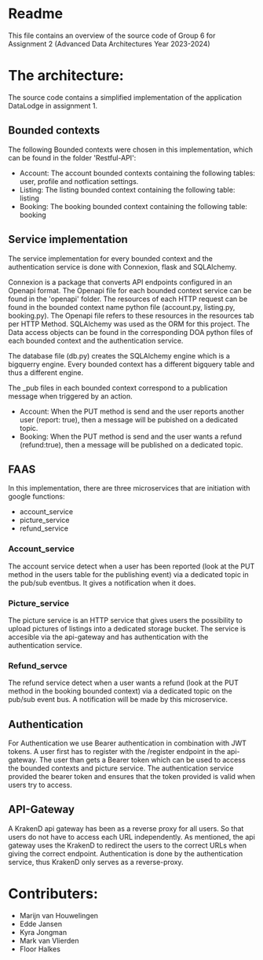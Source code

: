 # Readme
This file contains an overview of the source code of Group 6 for Assignment 2 (Advanced Data Architectures Year 2023-2024)


# The architecture:
The source code contains a simplified implementation of the application DataLodge in assignment 1.


## Bounded contexts
The following Bounded contexts were chosen in this implementation, which can be found in the folder 'Restful-API':
- Account: The account bounded contexts containing the following tables: user, profile and notfication settings. 
- Listing: The listing bounded context containing the following table: listing
- Booking: The booking bounded context containing the following table: booking

## Service implementation
The service implementation for every bounded context and the authentication service is done with Connexion, flask and SQLAlchemy. 

Connexion is a package that converts API endpoints configured in an Openapi format. The Openapi file for each bounded context service can be found in the 'openapi' folder. 
The resources of each HTTP request can be found in the bounded context name python file (account.py, listing.py, booking.py). The Openapi file refers to these resources in the resources tab per HTTP Method. 
SQLAlchemy was used as the ORM for this project. The Data access objects can be found in the corresponding DOA python files of each bounded context and the authentication service. 

The database file (db.py) creates the SQLAlchemy engine which is a bigquerry engine. Every bounded context has a different bigquery table and thus a different engine. 

The _pub files in each bounded context correspond to a publication message when triggered by an action.
- Account: When the PUT method is send and the user reports another user (report: true), then a message will be pubished on a dedicated topic.
- Booking: When the PUT method is send and the user wants a refund (refund:true), then a message will be published on a dedicated topic.

## FAAS
In this implementation, there are three microservices that are initiation with google functions:
- account_service
- picture_service
- refund_service

### Account_service
The account service detect  when a user has been reported (look at the PUT method in the users table for the publishing event) via a dedicated topic in the pub/sub eventbus. It gives a notification when it does.

### Picture_service
The picture service is an HTTP service that gives users the possibility to upload pictures of listings into a dedicated storage bucket. The service is accesible via the api-gateway and has authentication with the authentication service.

### Refund_servce
The refund service detect when a user wants a refund (look at the PUT method in the booking bounded context) via a dedicated topic on the pub/sub event bus. A notification will be made by this microservice.

## Authentication
For Authentication we use Bearer authentication in combination with JWT tokens. A user first has to register with the /register endpoint in the api-gateway. The user than gets a Bearer token which can be used to access the bounded contexts and picture service. The authentication service provided the bearer token and ensures that the token provided is valid when users try to access.

## API-Gateway
A KrakenD api gateway has been as a reverse proxy for all users. So that users do not have to access each URL independently. As mentioned, the api gateway uses the KrakenD to redirect the users to the correct URLs when giving the correct endpoint. Authentication is done by the authentication service, thus KrakenD only serves as a reverse-proxy. 


# Contributers:
- Marijn van Houwelingen 
- Edde Jansen
- Kyra Jongman
- Mark van Vlierden
- Floor Halkes
